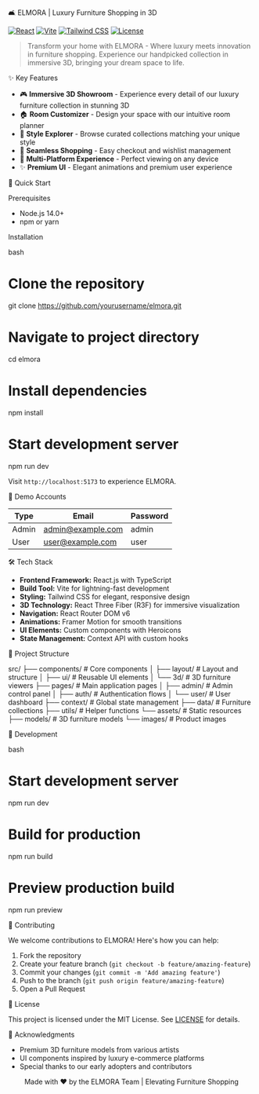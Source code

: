 🛋️ ELMORA | Luxury Furniture Shopping in 3D

[![React](https://img.shields.io/badge/React-18-blue.svg)](https://reactjs.org/)
[![Vite](https://img.shields.io/badge/Vite-Latest-646CFF.svg)](https://vitejs.dev/)
[![Tailwind CSS](https://img.shields.io/badge/Tailwind-3-38B2AC.svg)](https://tailwindcss.com/)
[![License](https://img.shields.io/badge/License-MIT-green.svg)](LICENSE)

> Transform your home with ELMORA - Where luxury meets innovation in furniture shopping. Experience our handpicked collection in immersive 3D, bringing your dream space to life.

 ✨ Key Features

- 🎮 **Immersive 3D Showroom** - Experience every detail of our luxury furniture collection in stunning 3D
- 🏠 **Room Customizer** - Design your space with our intuitive room planner
- 🎨 **Style Explorer** - Browse curated collections matching your unique style
- 🛒 **Seamless Shopping** - Easy checkout and wishlist management
- 📱 **Multi-Platform Experience** - Perfect viewing on any device
- ✨ **Premium UI** - Elegant animations and premium user experience
  
 🚀 Quick Start

 Prerequisites

- Node.js 14.0+
- npm or yarn

 Installation

bash
# Clone the repository
git clone https://github.com/yourusername/elmora.git

# Navigate to project directory
cd elmora

# Install dependencies
npm install

# Start development server
npm run dev


Visit `http://localhost:5173` to experience ELMORA.

 🔑 Demo Accounts

| Type  | Email             | Password |
| ----- | ----------------- | -------- |
| Admin | admin@example.com | admin    |
| User  | user@example.com  | user     |

🛠️ Tech Stack

- **Frontend Framework:** React.js with TypeScript
- **Build Tool:** Vite for lightning-fast development
- **Styling:** Tailwind CSS for elegant, responsive design
- **3D Technology:** React Three Fiber (R3F) for immersive visualization
- **Navigation:** React Router DOM v6
- **Animations:** Framer Motion for smooth transitions
- **UI Elements:** Custom components with Heroicons
- **State Management:** Context API with custom hooks

 📁 Project Structure


src/
├── components/          # Core components
│   ├── layout/         # Layout and structure
│   ├── ui/            # Reusable UI elements
│   └── 3d/            # 3D furniture viewers
├── pages/              # Main application pages
│   ├── admin/         # Admin control panel
│   ├── auth/          # Authentication flows
│   └── user/          # User dashboard
├── context/           # Global state management
├── data/             # Furniture collections
├── utils/            # Helper functions
└── assets/           # Static resources
    ├── models/       # 3D furniture models
    └── images/       # Product images


🔨 Development

bash
# Start development server
npm run dev

# Build for production
npm run build

# Preview production build
npm run preview


🤝 Contributing

We welcome contributions to ELMORA! Here's how you can help:

1. Fork the repository
2. Create your feature branch (`git checkout -b feature/amazing-feature`)
3. Commit your changes (`git commit -m 'Add amazing feature'`)
4. Push to the branch (`git push origin feature/amazing-feature`)
5. Open a Pull Request

📄 License

This project is licensed under the MIT License. See [LICENSE](LICENSE) for details.

🙏 Acknowledgments

- Premium 3D furniture models from various artists
- UI components inspired by luxury e-commerce platforms
- Special thanks to our early adopters and contributors


<div align="center">
Made with ❤️ by the ELMORA Team | Elevating Furniture Shopping
</div>
